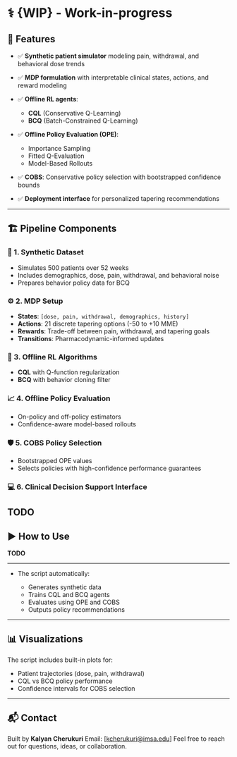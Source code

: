 # ⚕️ {WIP} - Work-in-progress

## 🧠 Features

* ✅ **Synthetic patient simulator** modeling pain, withdrawal, and behavioral dose trends
* ✅ **MDP formulation** with interpretable clinical states, actions, and reward modeling
* ✅ **Offline RL agents**:

  * **CQL** (Conservative Q-Learning)
  * **BCQ** (Batch-Constrained Q-Learning)
* ✅ **Offline Policy Evaluation (OPE)**:

  * Importance Sampling
  * Fitted Q-Evaluation
  * Model-Based Rollouts
* ✅ **COBS**: Conservative policy selection with bootstrapped confidence bounds
* ✅ **Deployment interface** for personalized tapering recommendations

---

## 🏗️ Pipeline Components

### 🔬 1. Synthetic Dataset

* Simulates 500 patients over 52 weeks
* Includes demographics, dose, pain, withdrawal, and behavioral noise
* Prepares behavior policy data for BCQ

### ⚙️ 2. MDP Setup

* **States**: `[dose, pain, withdrawal, demographics, history]`
* **Actions**: 21 discrete tapering options (-50 to +10 MME)
* **Rewards**: Trade-off between pain, withdrawal, and tapering goals
* **Transitions**: Pharmacodynamic-informed updates

### 🤖 3. Offline RL Algorithms

* **CQL** with Q-function regularization
* **BCQ** with behavior cloning filter

### 📈 4. Offline Policy Evaluation

* On-policy and off-policy estimators
* Confidence-aware model-based rollouts

### 🛡️ 5. COBS Policy Selection

* Bootstrapped OPE values
* Selects policies with high-confidence performance guarantees

### 💻 6. Clinical Decision Support Interface

**TODO**
---

## ▶️ How to Use

**TODO**

---

* The script automatically:

  * Generates synthetic data
  * Trains CQL and BCQ agents
  * Evaluates using OPE and COBS
  * Outputs policy recommendations

---

## 📊 Visualizations

The script includes built-in plots for:

* Patient trajectories (dose, pain, withdrawal)
* CQL vs BCQ policy performance
* Confidence intervals for COBS selection

---

## 📬 Contact

Built by **Kalyan Cherukuri**
Email: \[kcherukuri@imsa.edu]
Feel free to reach out for questions, ideas, or collaboration.
